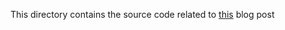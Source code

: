 This directory contains the source code related to [this](https://blog.jmonka.xyz/posts/1-extending-ruby)
blog post
